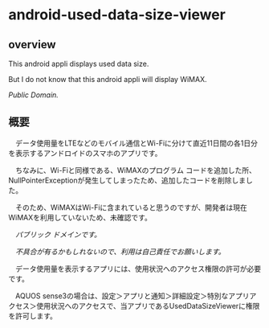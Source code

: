 # android-used-data-size-viewer

## overview

This android appli displays used data size.

But I do not know that this android appli will display WiMAX.

*Public Domain.*

## 概要

　データ使用量をLTEなどのモバイル通信とWi-Fiに分けて直近11日間の各1日分を表示するアンドロイドのスマホのアプリです。

　ちなみに、Wi-Fiと同様である、WiMAXのプログラム コードを追加した所、NullPointerExceptionが発生してしまったため、追加したコードを削除しました。

　そのため、WiMAXはWi-Fiに含まれていると思うのですが、開発者は現在WiMAXを利用していないため、未確認です。

　*パブリック ドメインです。*

　*不具合が有るかもしれないので、利用は自己責任でお願いします。*
 
　データ使用量を表示するアプリには、使用状況へのアクセス権限の許可が必要です。

　AQUOS sense3の場合は、設定＞アプリと通知＞詳細設定＞特別なアプリアクセス＞使用状況へのアクセスで、当アプリであるUsedDataSizeViewerに権限を許可します。
